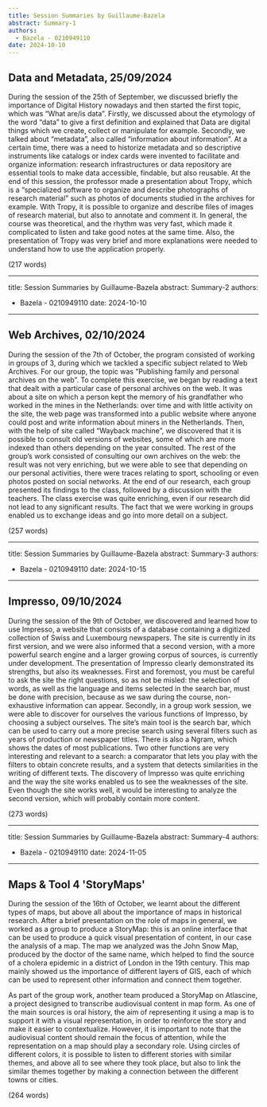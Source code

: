```yaml
---
title: Session Summaries by Guillaume-Bazela
abstract: Summary-1
authors:
  - Bazela - 0210949110
date: 2024-10-10
---
```


## Data and Metadata, 25/09/2024
During the session of the 25th of September, we discussed briefly the importance of Digital History nowadays and then started the first topic, which was “What are/is data”. Firstly, we discussed about the etymology of the word “data” to give a first definition and explained that Data are digital things which we create, collect or manipulate for example. Secondly, we talked about “metadata”, also called “information about information”. At a certain time, there was a need to historize metadata and so descriptive instruments like catalogs or index cards were invented to facilitate and organize information: research infrastructures or data repository are essential tools to make data accessible, findable, but also reusable. 
At the end of this session, the professor made a presentation about Tropy, which is a “specialized software to organize and describe photographs of research material” such as photos of documents studied in the archives for example. With Tropy, it is possible to organize and describe files of images of research material, but also to annotate and comment it. 
In general, the course was theoretical, and the rhythm was very fast, which made it complicated to listen and take good notes at the same time. Also, the presentation of Tropy was very brief and more explanations were needed to understand how to use the application properly.

(217 words)

---
title: Session Summaries by Guillaume-Bazela
abstract: Summary-2
authors:
  - Bazela - 0210949110
date: 2024-10-10
---

## Web Archives, 02/10/2024
During the session of the 7th of October, the program consisted of working in groups of 3, during which we tackled a specific subject related to Web Archives. For our group, the topic was “Publishing family and personal archives on the web”. To complete this exercise, we began by reading a text that dealt with a particular case of personal archives on the web. It was about a site on which a person kept the memory of his grandfather who worked in the mines in the Netherlands: over time and with little activity on the site, the web page was transformed into a public website where anyone could post and write information about miners in the Netherlands. Then, with the help of site called “Wayback machine”, we discovered that it is possible to consult old versions of websites, some of which are more indexed than others depending on the year consulted. The rest of the group’s work consisted of consulting our own archives on the web: the result was not very enriching, but we were able to see that depending on our personal activities, there were traces relating to sport, schooling or even photos posted on social networks. At the end of our research, each group presented its findings to the class, followed by a discussion with the teachers. The class exercise was quite enriching, even if our research did not lead to any significant results. The fact that we were working in groups enabled us to exchange ideas and go into more detail on a subject.

(257 words)

---
title: Session Summaries by Guillaume-Bazela
abstract: Summary-3
authors:
  - Bazela - 0210949110
date: 2024-10-15
---

## Impresso, 09/10/2024
During the session of the 9th of October, we discovered and learned how to use Impresso, a website that consists of a database containing a digitized collection of Swiss and Luxembourg newspapers. The site is currently in its first version, and we were also informed that a second version, with a more powerful search engine and a larger growing corpus of sources, is currently under development. 
The presentation of Impresso clearly demonstrated its strengths, but also its weaknesses. First and foremost, you must be careful to ask the site the right questions, so as not be misled: the selection of words, as well as the language and items selected in the search bar, must be done with precision, because as we saw during the course, non-exhaustive information can appear. Secondly, in a group work session, we were able to discover for ourselves the various functions of Impresso, by choosing a subject ourselves. The site’s main tool is the search bar, which can be used to carry out a more precise search using several filters such as years of production or newspaper titles. There is also a Ngram, which shows the dates of most publications. Two other functions are very interesting and relevant to a search: a comparator that lets you play with the filters to obtain concrete results, and a system that detects similarities in the writing of different texts.
The discovery of Impresso was quite enriching and the way the site works enabled us to see the weaknesses of the site. Even though the site works well, it would be interesting to analyze the second version, which will probably contain more content.

(273 words)


---
title: Session Summaries by Guillaume-Bazela
abstract: Summary-4
authors:
  - Bazela - 0210949110
date: 2024-11-05
---

## Maps & Tool 4 'StoryMaps'
During the session of the 16th of October, we learnt about the different types of maps, but above all about the importance of maps in historical research. After a brief presentation on the role of maps in general, we worked as a group to produce a StoryMap: this is an online interface that can be used to produce a quick visual presentation of content, in our case the analysis of a map. The map we analyzed was the John Snow Map, produced by the doctor of the same name, which helped to find the source of a cholera epidemic in a district of London in the 19th century. This map mainly showed us the importance of different layers of GIS, each of which can be used to represent other information and connect them together.

As part of the group work, another team produced a StoryMap on Atlascine, a project designed to transcribe audiovisual content in map form. As one of the main sources is oral history, the aim of representing it using a map is to support it with a visual representation, in order to reinforce the story and make it easier to contextualize. However, it is important to note that the audiovisual content should remain the focus of attention, while the representation on a map should play a secondary role. Using circles of different colors, it is possible to listen to different stories with similar themes, and above all to see where they took place, but also to link the similar themes together by making a connection between the different towns or cities.

(264 words)

